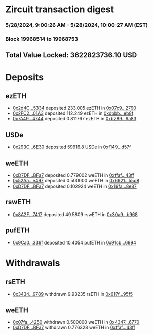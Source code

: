 # Zircuit transaction digest
### 5/28/2024, 9:00:26 AM - 5/28/2024, 10:00:27 AM (EST)
### Block 19968514 to 19968753

## Total Value Locked: 3622823736.10 USD

# Deposits
## ezETH
- [0x2d4C...5334](https://etherscan.io/address/0x2d4C0f33402C9b6F4aD6f70718D22Da2D4225334) deposited 233.005 ezETH in [0x07c9...2790](https://etherscan.io/tx/0x2d4C0f33402C9b6F4aD6f70718D22Da2D4225334)
- [0x2FC2...01A3](https://etherscan.io/address/0x2FC2F705110A7F46Ce85F701d7217EF1018f01A3) deposited 112.249 ezETH in [0xdbbb...eb8f](https://etherscan.io/tx/0x2FC2F705110A7F46Ce85F701d7217EF1018f01A3)
- [0x7A49...4744](https://etherscan.io/address/0x7A493Be5c2ce014cD049Bf178a1ac0Db1B434744) deposited 0.811767 ezETH in [0xb289...9a83](https://etherscan.io/tx/0x7A493Be5c2ce014cD049Bf178a1ac0Db1B434744)
## USDe
- [0x293C...6E30](https://etherscan.io/address/0x293C6937D8D82e05B01335F7B33FBA0c8e256E30) deposited 59916.8 USDe in [0xf149...d57f](https://etherscan.io/tx/0x293C6937D8D82e05B01335F7B33FBA0c8e256E30)
## weETH
- [0xD7DF...BFa7](https://etherscan.io/address/0xD7DF7E085214743530afF339aFC420c7c720BFa7) deposited 0.779002 weETH in [0xffaf...43ff](https://etherscan.io/tx/0xD7DF7E085214743530afF339aFC420c7c720BFa7)
- [0x52Aa...e497](https://etherscan.io/address/0x52Aa899454998Be5b000Ad077a46Bbe360F4e497) deposited 0.500000 weETH in [0x6921...55d8](https://etherscan.io/tx/0x52Aa899454998Be5b000Ad077a46Bbe360F4e497)
- [0xD7DF...BFa7](https://etherscan.io/address/0xD7DF7E085214743530afF339aFC420c7c720BFa7) deposited 0.102924 weETH in [0x19fa...8e87](https://etherscan.io/tx/0xD7DF7E085214743530afF339aFC420c7c720BFa7)
## rswETH
- [0x8A2F...7417](https://etherscan.io/address/0x8A2F5d6D822611BDab08D306aA8F3E3942177417) deposited 49.5809 rswETH in [0x30a9...b968](https://etherscan.io/tx/0x8A2F5d6D822611BDab08D306aA8F3E3942177417)
## pufETH
- [0x9Ca0...336f](https://etherscan.io/address/0x9Ca0746c56262EBc2057803810cAb19A8ae0336f) deposited 10.4054 pufETH in [0x91cb...6994](https://etherscan.io/tx/0x9Ca0746c56262EBc2057803810cAb19A8ae0336f)
# Withdrawals
## rsETH
- [0x3434...9789](https://etherscan.io/address/0x34349c5569e7B846c3558961552D2202760A9789) withdrawn 9.93235 rsETH in [0x617f...95f5](https://etherscan.io/tx/0x34349c5569e7B846c3558961552D2202760A9789)
## weETH
- [0x07fa...4250](https://etherscan.io/address/0x07fa720B8AA926b1a23105c2d1a9d923D3624250) withdrawn 0.500000 weETH in [0x4347...6770](https://etherscan.io/tx/0x07fa720B8AA926b1a23105c2d1a9d923D3624250)
- [0xD7DF...BFa7](https://etherscan.io/address/0xD7DF7E085214743530afF339aFC420c7c720BFa7) withdrawn 0.776328 weETH in [0xffaf...43ff](https://etherscan.io/tx/0xD7DF7E085214743530afF339aFC420c7c720BFa7)
